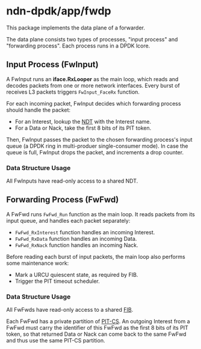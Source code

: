 # ndn-dpdk/app/fwdp

This package implements the data plane of a forwarder.

The data plane consists two types of processes, "input process" and "forwarding process".
Each process runs in a DPDK lcore.

## Input Process (FwInput)

A FwInput runs an **iface.RxLooper** as the main loop, which reads and decodes packets from one or more network interfaces.
Every burst of receives L3 packets triggers `FwInput_FaceRx` function.

For each incoming packet, FwInput decides which forwarding process should handle the packet:

* For an Interest, lookup the [NDT](../../container/ndt/) with the Interest name.
* For a Data or Nack, take the first 8 bits of its PIT token.

Then, FwInput passes the packet to the chosen forwarding process's input queue (a DPDK ring in multi-produer single-consumer mode).
In case the queue is full, FwInput drops the packet, and increments a drop counter.

### Data Structure Usage

All FwInputs have read-only access to a shared NDT.

## Forwarding Process (FwFwd)

A FwFwd runs `FwFwd_Run` function as the main loop.
It reads packets from its input queue, and handles each packet separately:

* `FwFwd_RxInterest` function handles an incoming Interest.
* `FwFwd_RxData` function handles an incoming Data.
* `FwFwd_RxNack` function handles an incoming Nack.

Before reading each burst of input packets, the main loop also performs some maintenance work:

* Mark a URCU quiescent state, as required by FIB.
* Trigger the PIT timeout scheduler.

### Data Structure Usage

All FwFwds have read-only access to a shared [FIB](../../container/fib/).

Each FwFwd has a private partition of [PIT-CS](../../container/pcct/).
An outgoing Interest from a FwFwd must carry the identifier of this FwFwd as the first 8 bits of its PIT token, so that returned Data or Nack can come back to the same FwFwd and thus use the same PIT-CS partition.
